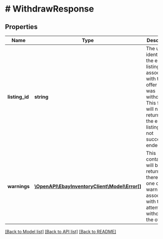 # # WithdrawResponse

## Properties

Name | Type | Description | Notes
------------ | ------------- | ------------- | -------------
**listing_id** | **string** | The unique identifier of the eBay listing associated with the offer that was withdrawn. This field will not be returned if the eBay listing was not successfully ended. | [optional]
**warnings** | [**\OpenAPI\EbayInventoryClient\Model\Error[]**](Error.md) | This container will be returned if there were one or more warnings associated with the attempt to withdraw the offer. | [optional]

[[Back to Model list]](../../README.md#models) [[Back to API list]](../../README.md#endpoints) [[Back to README]](../../README.md)
